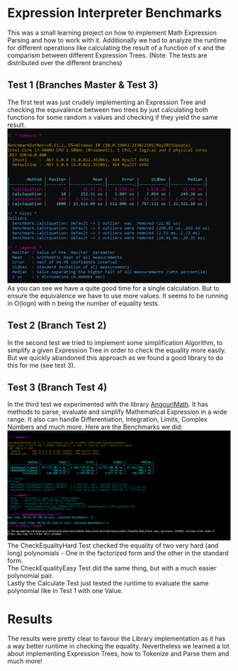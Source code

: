 # Expression Interpreter Benchmarks
This was a small learning project on how to implement Math Expression Parsing and how to work with it.
Additionally we had to analyze the runtime for different operations like calculating the result of a function of x and the comparism between different Expression Trees.
(Note: The tests are distributed over the different branches)

## Test 1 (Branches Master & Test 3)
The first test was just crudely implementing an Expression Tree and checking the equivalence between two trees by just calculating both functions for some random x values and checking if they yield the same result.<br>
![First Benchmark](assets/test1.png)<br>
As you can see we have a quite good time for a single calculation. But to ensure the equivalence we have to use more values. It seems to be running in O(logn) with n being the number of equality tests.

## Test 2 (Branch Test 2)
In the second test we tried to implement some simplification Algorithm, to simplify a given Expression Tree in order to check the equality more easily. But we quickly abandoned this approach as we found a good library to do this for me (see test 3).

## Test 3 (Branch Test 4)
In the third test we experimented with the library [AngouriMath](https://github.com/asc-community/AngouriMath). It has methods to parse, evaluate and simplify Mathematical Expression in a wide range. It also can handle Differentiation, Integration, Limits, Complex Numbers and much more.
Here are the Benchmarks we did:<br>
![Second Benchmark](assets/test2.png)<br>
The CheckEqualityHard Test checked the equality of two very hard (and long) polynomials - One in the factorized form and the other in the standard form.<br>
The CheckEqualityEasy Test did the same thing, but with a much easier polynomial pair.<br>
Lastly the Calculate Test just tested the runtime to evaluate the same polynomial like in Test 1 with one Value.


# Results
The results were pretty clear to favour the Library implementation as it has a way better runtime in checking the equality.
Nevertheless we learned a lot about implementing Expression Trees, how to Tokenize and Parse them and much more!

